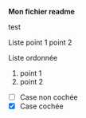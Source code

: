 **Mon fichier readme**

test

Liste
    point 1
    point 2

Liste ordonnée
1. point 1
2. point 2


- [ ] Case non cochée
- [x] Case cochée